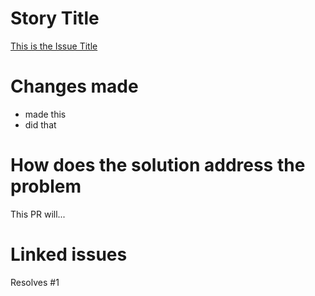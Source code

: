 # Story Title

[This is the Issue Title](https://github.com/kuru-project/main-website-server/issues/1)

# Changes made

- made this
- did that

# How does the solution address the problem

This PR will...

# Linked issues

Resolves #1
